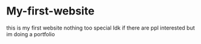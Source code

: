 # My-first-website
this is my first website nothing too special
Idk if there are ppl interested but im doing a portfolio
